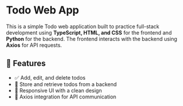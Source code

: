 # Todo Web App 
This is a simple Todo web application built to practice full-stack development using **TypeScript, HTML, and CSS** for the frontend and **Python** for the backend. The frontend interacts with the backend using **Axios** for API requests.

## 🚀 Features
- ✅ Add, edit, and delete todos  
- 📡 Store and retrieve todos from a backend  
- 🎨 Responsive UI with a clean design  
- 🔗 Axios integration for API communication 
